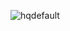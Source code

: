 ![hqdefault](https://user-images.githubusercontent.com/32227073/69639449-4aaa2180-103b-11ea-90e4-4e277c9e7a96.jpg)
